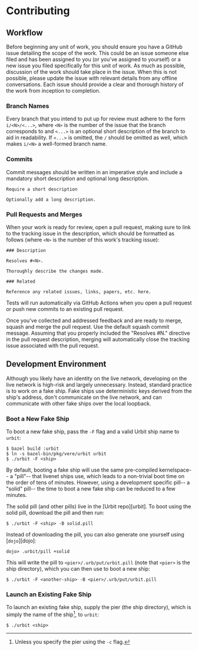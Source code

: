 # Contributing

## Workflow

Before beginning any unit of work, you should ensure you have a GitHub issue
detailing the scope of the work. This could be an issue someone else filed and
has been assigned to you (or you've assigned to yourself) or a new issue you
filed specifically for this unit of work. As much as possible, discussion of the
work should take place in the issue. When this is not possible, please update
the issue with relevant details from any offline conversations. Each issue
should provide a clear and thorough history of the work from inception to
completion.

### Branch Names

Every branch that you intend to put up for review must adhere to the form
`i/<N>/<...>`, where `<N>` is the number of the issue that the branch corresponds
to and `<...>` is an optional short description of the branch to aid in
readability. If `<...>` is omitted, the `/` should be omitted as well, which
makes `i/<N>` a well-formed branch name.

### Commits

Commit messages should be written in an imperative style and include a mandatory
short description and optional long description.

```
Require a short description

Optionally add a long description.
```

### Pull Requests and Merges

When your work is ready for review, open a pull request, making sure to link
to the tracking issue in the description, which should be formatted as follows
(where `<N>` is the number of this work's tracking issue):

```
### Description

Resolves #<N>.

Thoroughly describe the changes made.

### Related

Reference any related issues, links, papers, etc. here.
```

Tests will run automatically via GitHub Actions when you open a pull request or
push new commits to an existing pull request.

Once you've collected and addressed feedback and are ready to merge, squash and
merge the pull request. Use the default squash commit message. Assuming that you
properly included the "Resolves #N." directive in the pull request description,
merging will automatically close the tracking issue associated with the pull
request.


## Development Environment

Although you likely have an identity on the live network, developing on the live
network is high-risk and largely unnecessary. Instead, standard practice is to
work on a fake ship. Fake ships use deterministic keys derived from the ship's
address, don't communicate on the live network, and can communicate with other
fake ships over the local loopback.

### Boot a New Fake Ship

To boot a new fake ship, pass the `-F` flag and a valid Urbit ship name to
`urbit`:

```console
$ bazel build :urbit
$ ln -s bazel-bin/pkg/vere/urbit urbit
$ ./urbit -F <ship>
```

By default, booting a fake ship will use the same pre-compiled kernelspace--
a "pill"-- that livenet ships use, which leads to a non-trivial boot time on the
order of tens of minutes. However, using a development specific pill-- a "solid"
pill-- the time to boot a new fake ship can be reduced to a few minutes.

The solid pill (and other pills) live in the [Urbit repo][urbit]. To boot using
the solid pill, download the pill and then run:

```console
$ ./urbit -F <ship> -B solid.pill
```

Instead of downloading the pill, you can also generate one yourself using
[`dojo`][dojo]:

```console
dojo> .urbit/pill +solid
```

This will write the pill to `<pier>/.urb/put/urbit.pill` (note that `<pier>` is
the ship directory), which you can then use to boot a new ship:

```console
$ ./urbit -F <another-ship> -B <pier>/.urb/put/urbit.pill
```

### Launch an Existing Fake Ship

To launch an existing fake ship, supply the pier (the ship directory), which is
simply the name of the ship[^1], to `urbit`:

```console
$ ./urbit <ship>
```


[^1]: Unless you specify the pier using the `-c` flag.
